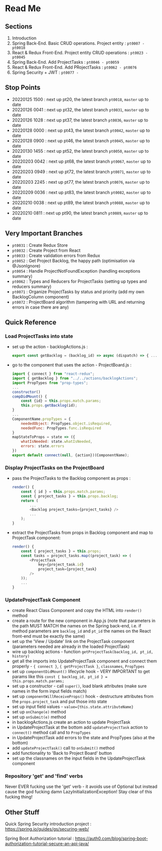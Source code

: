 # Read Me

## Sections

1. Introduction
2. Spring Back-End. Basic CRUD operations. Project entity : `pt0007 - pt0018`
3. React & Redux Front-End. Project entity CRUD operations : `pt0023 - pt0045`
4. Spring Back-End. Add ProjectTasks : `pt0046 - pt0059`
5. React & Redux Front-End. Add PRojectTasks : `pt0062 - pt0076`
6. Spring Security + JWT : `pt0077 - `

## Stop Points

-   20220125 1500 : next up pt20, the latest branch `pt0018`, `master` up to date
-   20220126 0041 : next up pt32, the latest branch `pt0031`, `master` up to date
-   20220126 1028 : next up pt37, the latest branch `pt0036`, `master` up to date
-   20220128 0000 : next up pt43, the latest branch `pt0042`, `master` up to date
-   20220128 0900 : next up pt46, the latest branch `pt0045`, `master` up to date
-   20220130 1455 : next up pt52, the latest branch `pt0050`, `master` up to date
-   20220203 0042 : next up pt68, the latest branch `pt0067`, `master` up to date
-   20220203 0949 : next up pt72, the latest branch `pt0071`, `master` up to date
-   20220203 2245 : next up pt77, the latest branch `pt0076`, `master` up to date
-   20220209 0036 : next up pt83, the latest branch `pt0082`, `master` up to date
-   20220210 0038 : next up pt89, the latest branch `pt0088`, `master` up to date
-   20220210 0811 : next up pt90, the latest branch `pt0089`, `master` up to date

## Very Important Branches

-   `pt0031` : Create Redux Store
-   `pt0032` : Create Project from React
-   `pt0033` : Create validation errors from Redux
-   `pt0052` : Get Project Backlog, the happy path (optimisation via @JsonIgnore)
-   `pt0054` : Handle ProjectNotFoundException (handling exceptions summary)
-   `pt0062` : Types and Reducers for ProjectTasks (setting up types and reducers summary)
-   `pt0071` : Organize ProjectTasks by status and priority (add my own BacklogColumn component)
-   `pt0072` : ProjectBoard algorithm (tampering with URL and returning errors in case there are any)

## Quick Reference

### Load ProjectTasks into state

* set up the action - backlogActions.js :
    ```javascript
    export const getBacklog = (backlog_id) => async (dispatch) => { ... }
    ```
* go to the component that uses the action - ProjectBoard.js :
    ```javascript
    import { connect } from "react-redux";
    import { getBacklog } from "../../actions/backlogActions";
    import PropTypes from "prop-types";
    ...
    constructor()
    compDidMount() {
        const {id} = this.props.match.params;
        this.props.getBacklog(id);
    }
    ...
    ComponentName.propTypes = {
        neededObject: PropTypes.object.isRequired,
        neededFunc: PropTypes.func.isRequired
    }
    mapStateToProps = state => ({
        whatIsNeeded: state.whatIsNeeded,
        errors: state.errors
    })
    export default connect(null, {action})(ComponentName);
    ```
### Display ProjectTasks on the ProjectBoard

* pass the ProjectTasks to the Backlog component as props :
    ```javascript
    render() {
        const { id } = this.props.match.params;
        const { project_tasks } = this.props.backlog;
        return (
            ...
            <Backlog project_tasks={project_tasks} />
            ...
        );
    }
    ```
* extract the ProjectTasks from props in Backlog component and map to ProjectTask component:
    ```javascript
    render() {
        const { project_tasks } = this.props;
        const tasks = project_tasks.map((project_task) => (
            <ProjectTask 
                key={project_task.id} 
                project_task={project_task} 
            />
        ));
        ...
    }
    ```
  
### UpdateProjectTask Component

* create React Class Component and copy the HTML into `render()` method
* create a route for the new component in App.js (note that parameters in the path MUST MATCH the names on the Spring back-end, i.e. if method parameters are `backlog_id` and `pt_id` the names on the React front-end must be exactly the same)
* set up the 'View / Update' link on the ProjectTask component (parameters needed are already in the loaded ProjectTask)
* wire up backlog actions - function `getProjectTask(backlog_id, pt_id, history)`
* get all the imports into UpdateProjectTask component and connect them properly - `{ connect }`, `{ getProjectTask }`, `classnames`, `PropTypes`
* set up `componentDidMount()` lifecycle hook - VERY IMPORTANT to get params like this `const { backlog_id, pt_id } = this.props.match.params;`
* set up a constructor - call `super()`, load blank attributes (make sure names in the form input fields match)
* set up `componentWillReceiveProps()` hook - destructure attributes from the `props.project_task` and put those into state
* set up input field values - `value={this.state.attributeName}`
* set up `onChange(e)` method
* set up `onSubmit(e)` method
* in backlogActions.js create an action to update ProjectTask 
* in UpdateProjectTask at the bottom add `updateProjectTask` action to `connect()` method call and to `PropTypes`
* in UpdateProjectTask add errors to the state and PropTypes (also at the bottom)
* add `updateProjectTask()` call to `onSubmit()` method
* add functionality to 'Back to Project Board' button
* set up the classnames on the input fields in the UpdateProjectTask component

### Repository 'get' and 'find' verbs

Never EVER fucking use the 'get' verb - it avoids use of Optional but instead cause the god fucking damn LazyInitializationException! Stay clear of this fucking thing!

## Other Stuff

Quick Spring Security introduction project : https://spring.io/guides/gs/securing-web/

Spring Boot Authorization tutorial : https://auth0.com/blog/spring-boot-authorization-tutorial-secure-an-api-java/  